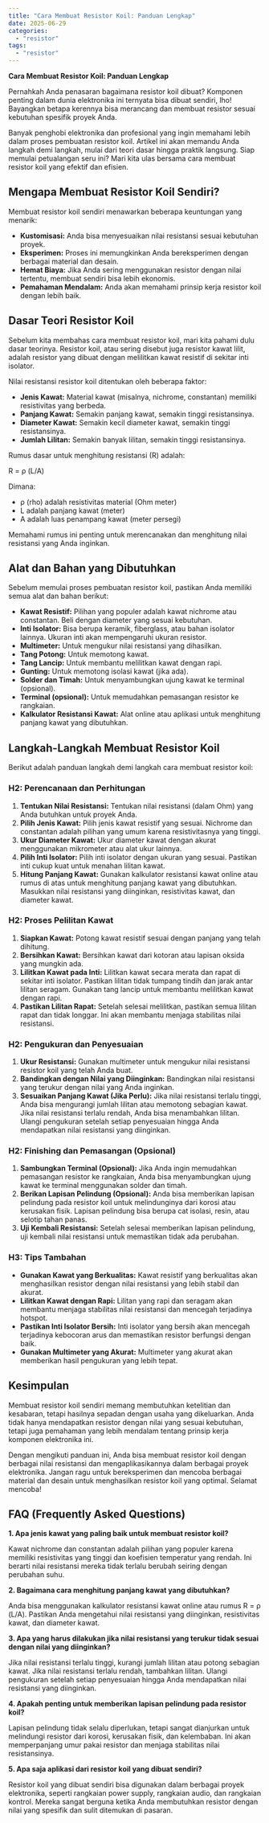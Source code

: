 ```yaml
---
title: "Cara Membuat Resistor Koil: Panduan Lengkap"
date: 2025-06-29
categories: 
  - "resistor"
tags: 
  - "resistor"
---
```


**Cara Membuat Resistor Koil: Panduan Lengkap**

Pernahkah Anda penasaran bagaimana resistor koil dibuat? Komponen penting dalam dunia elektronika ini ternyata bisa dibuat sendiri, lho! Bayangkan betapa kerennya bisa merancang dan membuat resistor sesuai kebutuhan spesifik proyek Anda.

Banyak penghobi elektronika dan profesional yang ingin memahami lebih dalam proses pembuatan resistor koil. Artikel ini akan memandu Anda langkah demi langkah, mulai dari teori dasar hingga praktik langsung. Siap memulai petualangan seru ini? Mari kita ulas bersama cara membuat resistor koil yang efektif dan efisien.

## Mengapa Membuat Resistor Koil Sendiri?

Membuat resistor koil sendiri menawarkan beberapa keuntungan yang menarik:

- **Kustomisasi:** Anda bisa menyesuaikan nilai resistansi sesuai kebutuhan proyek.
- **Eksperimen:** Proses ini memungkinkan Anda bereksperimen dengan berbagai material dan desain.
- **Hemat Biaya:** Jika Anda sering menggunakan resistor dengan nilai tertentu, membuat sendiri bisa lebih ekonomis.
- **Pemahaman Mendalam:** Anda akan memahami prinsip kerja resistor koil dengan lebih baik.

## Dasar Teori Resistor Koil

Sebelum kita membahas cara membuat resistor koil, mari kita pahami dulu dasar teorinya. Resistor koil, atau sering disebut juga resistor kawat lilit, adalah resistor yang dibuat dengan melilitkan kawat resistif di sekitar inti isolator.

Nilai resistansi resistor koil ditentukan oleh beberapa faktor:

- **Jenis Kawat:** Material kawat (misalnya, nichrome, constantan) memiliki resistivitas yang berbeda.
- **Panjang Kawat:** Semakin panjang kawat, semakin tinggi resistansinya.
- **Diameter Kawat:** Semakin kecil diameter kawat, semakin tinggi resistansinya.
- **Jumlah Lilitan:** Semakin banyak lilitan, semakin tinggi resistansinya.

Rumus dasar untuk menghitung resistansi (R) adalah:

R = ρ (L/A)

Dimana:

- ρ (rho) adalah resistivitas material (Ohm meter)
- L adalah panjang kawat (meter)
- A adalah luas penampang kawat (meter persegi)

Memahami rumus ini penting untuk merencanakan dan menghitung nilai resistansi yang Anda inginkan.

## Alat dan Bahan yang Dibutuhkan

Sebelum memulai proses pembuatan resistor koil, pastikan Anda memiliki semua alat dan bahan berikut:

- **Kawat Resistif:** Pilihan yang populer adalah kawat nichrome atau constantan. Beli dengan diameter yang sesuai kebutuhan.
- **Inti Isolator:** Bisa berupa keramik, fiberglass, atau bahan isolator lainnya. Ukuran inti akan mempengaruhi ukuran resistor.
- **Multimeter:** Untuk mengukur nilai resistansi yang dihasilkan.
- **Tang Potong:** Untuk memotong kawat.
- **Tang Lancip:** Untuk membantu melilitkan kawat dengan rapi.
- **Gunting:** Untuk memotong isolasi kawat (jika ada).
- **Solder dan Timah:** Untuk menyambungkan ujung kawat ke terminal (opsional).
- **Terminal (opsional):** Untuk memudahkan pemasangan resistor ke rangkaian.
- **Kalkulator Resistansi Kawat:** Alat online atau aplikasi untuk menghitung panjang kawat yang dibutuhkan.

## Langkah-Langkah Membuat Resistor Koil

Berikut adalah panduan langkah demi langkah cara membuat resistor koil:

### H2: Perencanaan dan Perhitungan

1. **Tentukan Nilai Resistansi:** Tentukan nilai resistansi (dalam Ohm) yang Anda butuhkan untuk proyek Anda.
2. **Pilih Jenis Kawat:** Pilih jenis kawat resistif yang sesuai. Nichrome dan constantan adalah pilihan yang umum karena resistivitasnya yang tinggi.
3. **Ukur Diameter Kawat:** Ukur diameter kawat dengan akurat menggunakan mikrometer atau alat ukur lainnya.
4. **Pilih Inti Isolator:** Pilih inti isolator dengan ukuran yang sesuai. Pastikan inti cukup kuat untuk menahan lilitan kawat.
5. **Hitung Panjang Kawat:** Gunakan kalkulator resistansi kawat online atau rumus di atas untuk menghitung panjang kawat yang dibutuhkan. Masukkan nilai resistansi yang diinginkan, resistivitas kawat, dan diameter kawat.

### H2: Proses Pelilitan Kawat

1. **Siapkan Kawat:** Potong kawat resistif sesuai dengan panjang yang telah dihitung.
2. **Bersihkan Kawat:** Bersihkan kawat dari kotoran atau lapisan oksida yang mungkin ada.
3. **Lilitkan Kawat pada Inti:** Lilitkan kawat secara merata dan rapat di sekitar inti isolator. Pastikan lilitan tidak tumpang tindih dan jarak antar lilitan seragam. Gunakan tang lancip untuk membantu melilitkan kawat dengan rapi.
4. **Pastikan Lilitan Rapat:** Setelah selesai melilitkan, pastikan semua lilitan rapat dan tidak longgar. Ini akan membantu menjaga stabilitas nilai resistansi.

### H2: Pengukuran dan Penyesuaian

1. **Ukur Resistansi:** Gunakan multimeter untuk mengukur nilai resistansi resistor koil yang telah Anda buat.
2. **Bandingkan dengan Nilai yang Diinginkan:** Bandingkan nilai resistansi yang terukur dengan nilai yang Anda inginkan.
3. **Sesuaikan Panjang Kawat (Jika Perlu):** Jika nilai resistansi terlalu tinggi, Anda bisa mengurangi jumlah lilitan atau memotong sebagian kawat. Jika nilai resistansi terlalu rendah, Anda bisa menambahkan lilitan. Ulangi pengukuran setelah setiap penyesuaian hingga Anda mendapatkan nilai resistansi yang diinginkan.

### H2: Finishing dan Pemasangan (Opsional)

1. **Sambungkan Terminal (Opsional):** Jika Anda ingin memudahkan pemasangan resistor ke rangkaian, Anda bisa menyambungkan ujung kawat ke terminal menggunakan solder dan timah.
2. **Berikan Lapisan Pelindung (Opsional):** Anda bisa memberikan lapisan pelindung pada resistor koil untuk melindunginya dari korosi atau kerusakan fisik. Lapisan pelindung bisa berupa cat isolasi, resin, atau selotip tahan panas.
3. **Uji Kembali Resistansi:** Setelah selesai memberikan lapisan pelindung, uji kembali nilai resistansi untuk memastikan tidak ada perubahan.

### H3: Tips Tambahan

- **Gunakan Kawat yang Berkualitas:** Kawat resistif yang berkualitas akan menghasilkan resistor dengan nilai resistansi yang lebih stabil dan akurat.
- **Lilitkan Kawat dengan Rapi:** Lilitan yang rapi dan seragam akan membantu menjaga stabilitas nilai resistansi dan mencegah terjadinya hotspot.
- **Pastikan Inti Isolator Bersih:** Inti isolator yang bersih akan mencegah terjadinya kebocoran arus dan memastikan resistor berfungsi dengan baik.
- **Gunakan Multimeter yang Akurat:** Multimeter yang akurat akan memberikan hasil pengukuran yang lebih tepat.

## Kesimpulan

Membuat resistor koil sendiri memang membutuhkan ketelitian dan kesabaran, tetapi hasilnya sepadan dengan usaha yang dikeluarkan. Anda tidak hanya mendapatkan resistor dengan nilai yang sesuai kebutuhan, tetapi juga pemahaman yang lebih mendalam tentang prinsip kerja komponen elektronika ini.

Dengan mengikuti panduan ini, Anda bisa membuat resistor koil dengan berbagai nilai resistansi dan mengaplikasikannya dalam berbagai proyek elektronika. Jangan ragu untuk bereksperimen dan mencoba berbagai material dan desain untuk menghasilkan resistor koil yang optimal. Selamat mencoba!

## FAQ (Frequently Asked Questions)

**1\. Apa jenis kawat yang paling baik untuk membuat resistor koil?**

Kawat nichrome dan constantan adalah pilihan yang populer karena memiliki resistivitas yang tinggi dan koefisien temperatur yang rendah. Ini berarti nilai resistansi mereka tidak terlalu berubah seiring dengan perubahan suhu.

**2\. Bagaimana cara menghitung panjang kawat yang dibutuhkan?**

Anda bisa menggunakan kalkulator resistansi kawat online atau rumus R = ρ (L/A). Pastikan Anda mengetahui nilai resistansi yang diinginkan, resistivitas kawat, dan diameter kawat.

**3\. Apa yang harus dilakukan jika nilai resistansi yang terukur tidak sesuai dengan nilai yang diinginkan?**

Jika nilai resistansi terlalu tinggi, kurangi jumlah lilitan atau potong sebagian kawat. Jika nilai resistansi terlalu rendah, tambahkan lilitan. Ulangi pengukuran setelah setiap penyesuaian hingga Anda mendapatkan nilai resistansi yang diinginkan.

**4\. Apakah penting untuk memberikan lapisan pelindung pada resistor koil?**

Lapisan pelindung tidak selalu diperlukan, tetapi sangat dianjurkan untuk melindungi resistor dari korosi, kerusakan fisik, dan kelembaban. Ini akan memperpanjang umur pakai resistor dan menjaga stabilitas nilai resistansinya.

**5\. Apa saja aplikasi dari resistor koil yang dibuat sendiri?**

Resistor koil yang dibuat sendiri bisa digunakan dalam berbagai proyek elektronika, seperti rangkaian power supply, rangkaian audio, dan rangkaian kontrol. Mereka sangat berguna ketika Anda membutuhkan resistor dengan nilai yang spesifik dan sulit ditemukan di pasaran.
